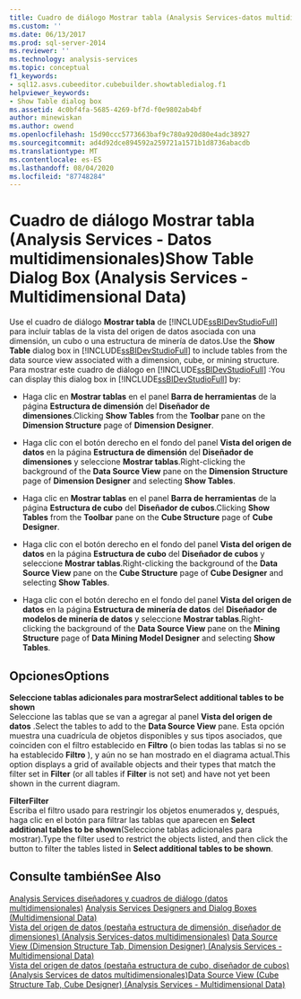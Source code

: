 ```yaml
---
title: Cuadro de diálogo Mostrar tabla (Analysis Services-datos multidimensionales) | Microsoft Docs
ms.custom: ''
ms.date: 06/13/2017
ms.prod: sql-server-2014
ms.reviewer: ''
ms.technology: analysis-services
ms.topic: conceptual
f1_keywords:
- sql12.asvs.cubeeditor.cubebuilder.showtabledialog.f1
helpviewer_keywords:
- Show Table dialog box
ms.assetid: 4c0bf4fa-5685-4269-bf7d-f0e9802ab4bf
author: minewiskan
ms.author: owend
ms.openlocfilehash: 15d90ccc5773663baf9c780a920d80e4adc38927
ms.sourcegitcommit: ad4d92dce894592a259721a1571b1d8736abacdb
ms.translationtype: MT
ms.contentlocale: es-ES
ms.lasthandoff: 08/04/2020
ms.locfileid: "87748284"
---
```

# <a name="show-table-dialog-box-analysis-services---multidimensional-data"></a><span data-ttu-id="86d98-102">Cuadro de diálogo Mostrar tabla (Analysis Services - Datos multidimensionales)</span><span class="sxs-lookup"><span data-stu-id="86d98-102">Show Table Dialog Box (Analysis Services - Multidimensional Data)</span></span>
  <span data-ttu-id="86d98-103">Use el cuadro de diálogo **Mostrar tabla** de [!INCLUDE[ssBIDevStudioFull](../includes/ssbidevstudiofull-md.md)] para incluir tablas de la vista del origen de datos asociada con una dimensión, un cubo o una estructura de minería de datos.</span><span class="sxs-lookup"><span data-stu-id="86d98-103">Use the **Show Table** dialog box in [!INCLUDE[ssBIDevStudioFull](../includes/ssbidevstudiofull-md.md)] to include tables from the data source view associated with a dimension, cube, or mining structure.</span></span> <span data-ttu-id="86d98-104">Para mostrar este cuadro de diálogo en [!INCLUDE[ssBIDevStudioFull](../includes/ssbidevstudiofull-md.md)] :</span><span class="sxs-lookup"><span data-stu-id="86d98-104">You can display this dialog box in [!INCLUDE[ssBIDevStudioFull](../includes/ssbidevstudiofull-md.md)] by:</span></span>  
  
-   <span data-ttu-id="86d98-105">Haga clic en **Mostrar tablas** en el panel **Barra de herramientas** de la página **Estructura de dimensión** del **Diseñador de dimensiones**.</span><span class="sxs-lookup"><span data-stu-id="86d98-105">Clicking **Show Tables** from the **Toolbar** pane on the **Dimension Structure** page of **Dimension Designer**.</span></span>  
  
-   <span data-ttu-id="86d98-106">Haga clic con el botón derecho en el fondo del panel **Vista del origen de datos** en la página **Estructura de dimensión** del **Diseñador de dimensiones** y seleccione **Mostrar tablas**.</span><span class="sxs-lookup"><span data-stu-id="86d98-106">Right-clicking the background of the **Data Source View** pane on the **Dimension Structure** page of **Dimension Designer** and selecting **Show Tables**.</span></span>  
  
-   <span data-ttu-id="86d98-107">Haga clic en **Mostrar tablas** en el panel **Barra de herramientas** de la página **Estructura de cubo** del **Diseñador de cubos**.</span><span class="sxs-lookup"><span data-stu-id="86d98-107">Clicking **Show Tables** from the **Toolbar** pane on the **Cube Structure** page of **Cube Designer**.</span></span>  
  
-   <span data-ttu-id="86d98-108">Haga clic con el botón derecho en el fondo del panel **Vista del origen de datos** en la página **Estructura de cubo** del **Diseñador de cubos** y seleccione **Mostrar tablas**.</span><span class="sxs-lookup"><span data-stu-id="86d98-108">Right-clicking the background of the **Data Source View** pane on the **Cube Structure** page of **Cube Designer** and selecting **Show Tables**.</span></span>  
  
-   <span data-ttu-id="86d98-109">Haga clic con el botón derecho en el fondo del panel **Vista del origen de datos** en la página **Estructura de minería de datos** del **Diseñador de modelos de minería de datos** y seleccione **Mostrar tablas**.</span><span class="sxs-lookup"><span data-stu-id="86d98-109">Right-clicking the background of the **Data Source View** pane on the **Mining Structure** page of **Data Mining Model Designer** and selecting **Show Tables**.</span></span>  
  
## <a name="options"></a><span data-ttu-id="86d98-110">Opciones</span><span class="sxs-lookup"><span data-stu-id="86d98-110">Options</span></span>  
 <span data-ttu-id="86d98-111">**Seleccione tablas adicionales para mostrar**</span><span class="sxs-lookup"><span data-stu-id="86d98-111">**Select additional tables to be shown**</span></span>  
 <span data-ttu-id="86d98-112">Seleccione las tablas que se van a agregar al panel **Vista del origen de datos** .</span><span class="sxs-lookup"><span data-stu-id="86d98-112">Select the tables to add to the **Data Source View** pane.</span></span> <span data-ttu-id="86d98-113">Esta opción muestra una cuadrícula de objetos disponibles y sus tipos asociados, que coinciden con el filtro establecido en **Filtro** (o bien todas las tablas si no se ha establecido **Filtro** ), y aún no se han mostrado en el diagrama actual.</span><span class="sxs-lookup"><span data-stu-id="86d98-113">This option displays a grid of available objects and their types that match the filter set in **Filter** (or all tables if **Filter** is not set) and have not yet been shown in the current diagram.</span></span>  
  
 <span data-ttu-id="86d98-114">**Filter**</span><span class="sxs-lookup"><span data-stu-id="86d98-114">**Filter**</span></span>  
 <span data-ttu-id="86d98-115">Escriba el filtro usado para restringir los objetos enumerados y, después, haga clic en el botón para filtrar las tablas que aparecen en **Select additional tables to be shown**(Seleccione tablas adicionales para mostrar).</span><span class="sxs-lookup"><span data-stu-id="86d98-115">Type the filter used to restrict the objects listed, and then click the button to filter the tables listed in **Select additional tables to be shown**.</span></span>  
  
## <a name="see-also"></a><span data-ttu-id="86d98-116">Consulte también</span><span class="sxs-lookup"><span data-stu-id="86d98-116">See Also</span></span>  
 <span data-ttu-id="86d98-117">[Analysis Services diseñadores y cuadros de diálogo &#40;datos multidimensionales&#41;](analysis-services-designers-and-dialog-boxes-multidimensional-data.md) </span><span class="sxs-lookup"><span data-stu-id="86d98-117">[Analysis Services Designers and Dialog Boxes &#40;Multidimensional Data&#41;](analysis-services-designers-and-dialog-boxes-multidimensional-data.md) </span></span>  
 <span data-ttu-id="86d98-118">[Vista del origen de datos &#40;pestaña estructura de dimensión, diseñador de dimensiones&#41; &#40;Analysis Services-datos multidimensionales&#41;](datasource-view-dimension-designer-analysis-services-multidimensional-data.md) </span><span class="sxs-lookup"><span data-stu-id="86d98-118">[Data Source View &#40;Dimension Structure Tab, Dimension Designer&#41; &#40;Analysis Services - Multidimensional Data&#41;](datasource-view-dimension-designer-analysis-services-multidimensional-data.md) </span></span>  
 [<span data-ttu-id="86d98-119">Vista del origen de datos &#40;pestaña estructura de cubo, diseñador de cubos&#41; &#40;Analysis Services de datos multidimensionales&#41;</span><span class="sxs-lookup"><span data-stu-id="86d98-119">Data Source View &#40;Cube Structure Tab, Cube Designer&#41; &#40;Analysis Services - Multidimensional Data&#41;</span></span>](data-source-view-cube-designer-analysis-services-multidimensional-data.md)  
  
  
